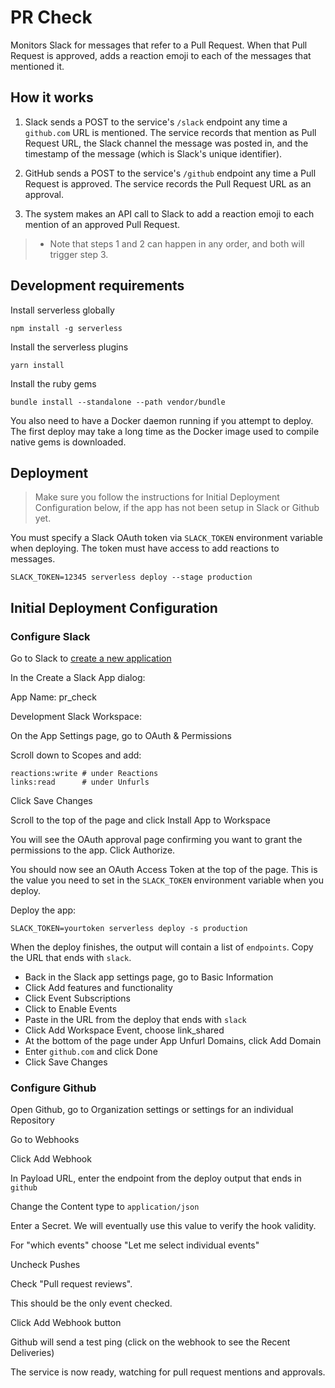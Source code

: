 # PR Check

Monitors Slack for messages that refer to a Pull Request. When that Pull Request
is approved, adds a reaction emoji to each of the messages that mentioned it.

## How it works

1. Slack sends a POST to the service's `/slack` endpoint any time a `github.com` URL is mentioned.
The service records that mention as Pull Request URL, the Slack channel the message was posted in,
and the timestamp of the message (which is Slack's unique identifier).

2. GitHub sends a POST to the service's `/github` endpoint any time a Pull Request is approved.
The service records the Pull Request URL as an approval.

3. The system makes an API call to Slack to add a reaction emoji to each mention of an approved Pull Request.

> * Note that steps 1 and 2 can happen in any order, and both will trigger step 3.

## Development requirements

Install serverless globally

```
npm install -g serverless
```

Install the serverless plugins

```
yarn install
```

Install the ruby gems

```
bundle install --standalone --path vendor/bundle
```

You also need to have a Docker daemon running if you attempt to deploy. The
first deploy may take a long time as the Docker image used to compile native
gems is downloaded.

## Deployment

> Make sure you follow the instructions for Initial Deployment Configuration
below, if the app has not been setup in Slack or Github yet.

You must specify a Slack OAuth token via `SLACK_TOKEN` environment variable
when deploying. The token must have access to add reactions to messages.

```
SLACK_TOKEN=12345 serverless deploy --stage production
```

## Initial Deployment Configuration

### Configure Slack

Go to Slack to [create a new application](https://api.slack.com/apps?new_app=1)

In the Create a Slack App dialog:

App Name: pr_check

Development Slack Workspace: <choose your workspace>

On the App Settings page, go to OAuth & Permissions

Scroll down to Scopes and add:

```
reactions:write # under Reactions
links:read      # under Unfurls
```

Click Save Changes

Scroll to the top of the page and click Install App to Workspace

You will see the OAuth approval page confirming you want to grant the permissions
to the app. Click Authorize.

You should now see an OAuth Access Token at the top of the page. This is the
value you need to set in the `SLACK_TOKEN` environment variable when you deploy.

Deploy the app:

```
SLACK_TOKEN=yourtoken serverless deploy -s production
```

When the deploy finishes, the output will contain a list of `endpoints`.
Copy the URL that ends with `slack`.

- Back in the Slack app settings page, go to Basic Information
- Click Add features and functionality
- Click Event Subscriptions
- Click to Enable Events
- Paste in the URL from the deploy that ends with `slack`
- Click Add Workspace Event, choose link_shared
- At the bottom of the page under App Unfurl Domains, click Add Domain
- Enter `github.com` and click Done
- Click Save Changes

### Configure Github

Open Github, go to Organization settings or settings for an individual Repository

Go to Webhooks

Click Add Webhook

In Payload URL, enter the endpoint from the deploy output that ends in `github`

Change the Content type to `application/json`

Enter a Secret. We will eventually use this value to verify the hook validity.

For "which events" choose "Let me select individual events"

Uncheck Pushes

Check "Pull request reviews".

This should be the only event checked.

Click Add Webhook button

Github will send a test ping (click on the webhook to see the Recent Deliveries)

The service is now ready, watching for pull request mentions and approvals.
